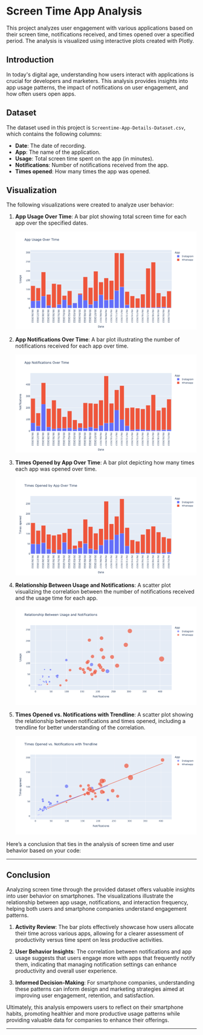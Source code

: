 # Screen Time App Analysis

This project analyzes user engagement with various applications based on their screen time, notifications received, and times opened over a specified period. The analysis is visualized using interactive plots created with Plotly.

## Introduction

In today's digital age, understanding how users interact with applications is crucial for developers and marketers. This analysis provides insights into app usage patterns, the impact of notifications on user engagement, and how often users open apps.

## Dataset

The dataset used in this project is `Screentime-App-Details-Dataset.csv`, which contains the following columns:

- **Date**: The date of recording.
- **App**: The name of the application.
- **Usage**: Total screen time spent on the app (in minutes).
- **Notifications**: Number of notifications received from the app.
- **Times opened**: How many times the app was opened.

## Visualization

The following visualizations were created to analyze user behavior:

1. **App Usage Over Time**: A bar plot showing total screen time for each app over the specified dates.
   
   ![App Usage Over Time](appovertime.png)  <!-- Replace with the actual path to your plot -->

2. **App Notifications Over Time**: A bar plot illustrating the number of notifications received for each app over time.

   ![App Notifications Over Time](NoT.png)  <!-- Replace with the actual path to your plot -->

3. **Times Opened by App Over Time**: A bar plot depicting how many times each app was opened over time.

   ![Times Opened by App Over Time](timeovertime.png)  <!-- Replace with the actual path to your plot -->

4. **Relationship Between Usage and Notifications**: A scatter plot visualizing the correlation between the number of notifications received and the usage time for each app.

   ![Relationship Between Usage and Notifications](sca1.png)  <!-- Replace with the actual path to your plot -->

5. **Times Opened vs. Notifications with Trendline**: A scatter plot showing the relationship between notifications and times opened, including a trendline for better understanding of the correlation.

   ![Times Opened vs. Notifications](sca2.png)  <!-- Replace with the actual path to your plot -->

Here’s a conclusion that ties in the analysis of screen time and user behavior based on your code:

---

## Conclusion

Analyzing screen time through the provided dataset offers valuable insights into user behavior on smartphones. The visualizations illustrate the relationship between app usage, notifications, and interaction frequency, helping both users and smartphone companies understand engagement patterns.

1. **Activity Review**: The bar plots effectively showcase how users allocate their time across various apps, allowing for a clearer assessment of productivity versus time spent on less productive activities.

2. **User Behavior Insights**: The correlation between notifications and app usage suggests that users engage more with apps that frequently notify them, indicating that managing notification settings can enhance productivity and overall user experience.

3. **Informed Decision-Making**: For smartphone companies, understanding these patterns can inform design and marketing strategies aimed at improving user engagement, retention, and satisfaction.

Ultimately, this analysis empowers users to reflect on their smartphone habits, promoting healthier and more productive usage patterns while providing valuable data for companies to enhance their offerings.

--- 

